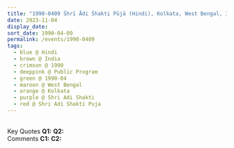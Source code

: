 ```yaml
---
title: "1990-0409 Śhrī Ādi Śhakti Pūjā (Hindi), Kolkata, West Bengal, India"
date: 2023-11-04
display_date: 
sort_date: 1990-04-09
permalink: /events/1990-0409
tags:
  - blue @ Hindi
  - brown @ India
  - crimson @ 1990
  - deeppink @ Public Program
  - green @ 1990-04
  - maroon @ West Bengal
  - orange @ Kolkata
  - purple @ Shri Adi Shakti
  - red @ Shri Adi Shakti Puja
---
```


<br>

<wave-list>
  <list-title color="DarkSeaGreen" width="55">Key Quotes</list-title>
  <list-item color="BlanchedAlmond" width="280"><b>Q1:</b> <i></i></list-item>
  <list-item color="Lavender" width="280"><b>Q2:</b> <i></i></list-item>
</wave-list>

<br>

<wave-list>
  <list-title color="DarkSeaGreen" width="55">Comments</list-title>
  <list-item color="BlanchedAlmond" width="280"><b>C1:</b> <i></i></list-item>
  <list-item color="Lavender" width="280"><b>C2:</b> <i></i></list-item>
</wave-list>